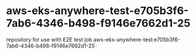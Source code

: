 # aws-eks-anywhere-test-e705b3f6-7ab6-4346-b498-f9146e7662d1-25
repository for use with E2E test job aws-eks-anywhere-test:e705b3f6-7ab6-4346-b498-f9146e7662d1-25
